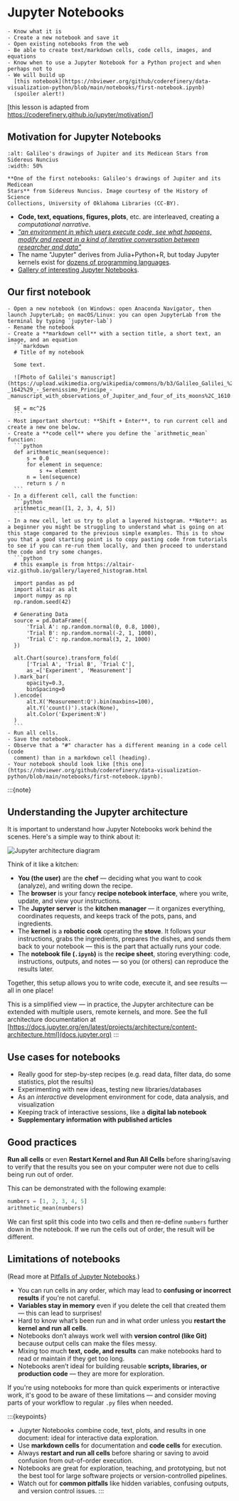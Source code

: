 # Jupyter Notebooks

```{objectives}
- Know what it is
- Create a new notebook and save it
- Open existing notebooks from the web
- Be able to create text/markdown cells, code cells, images, and equations
- Know when to use a Jupyter Notebook for a Python project and when perhaps not to
- We will build up
  [this notebook](https://nbviewer.org/github/coderefinery/data-visualization-python/blob/main/notebooks/first-notebook.ipynb)
  (spoiler alert!)
```

[this lesson is adapted from <https://coderefinery.github.io/jupyter/motivation/>]


## Motivation for Jupyter Notebooks

```{figure} img/jupyter/medicean-stars.png
:alt: Galileo's drawings of Jupiter and its Medicean Stars from Sidereus Nuncius
:width: 50%

**One of the first notebooks: Galileo's drawings of Jupiter and its Medicean
Stars** from Sidereus Nuncius. Image courtesy of the History of Science
Collections, University of Oklahoma Libraries (CC-BY).
```

- **Code, text, equations, figures, plots**, etc. are interleaved, creating a *computational narrative*.
- [*"an environment in which users execute code, see what happens, modify and
  repeat in a kind of iterative conversation between researcher and
  data"*](https://www.nature.com/articles/d41586-018-07196-1)
- The name "Jupyter" derives from Julia+Python+R, but today Jupyter kernels
  exist for [dozens of programming languages](https://github.com/jupyter/jupyter/wiki/Jupyter-kernels).
- [Gallery of interesting Jupyter Notebooks](https://github.com/jupyter/jupyter/wiki).


## Our first notebook

````{challenge} Exercise Jupyter-1: Create a notebook (15 min)
- Open a new notebook (on Windows: open Anaconda Navigator, then launch JupyterLab; on macOS/Linux: you can open JupyterLab from the terminal by typing `jupyter-lab`)
- Rename the notebook
- Create a **markdown cell** with a section title, a short text, an image, and an equation
  ```markdown
  # Title of my notebook

  Some text.

  ![Photo of Galilei's manuscript](https://upload.wikimedia.org/wikipedia/commons/b/b3/Galileo_Galilei_%281564_-_1642%29_-_Serenissimo_Principe_-_manuscript_with_observations_of_Jupiter_and_four_of_its_moons%2C_1610.png)

  $E = mc^2$
  ```
- Most important shortcut: **Shift + Enter**, to run current cell and create a new one below.
- Create a **code cell** where you define the `arithmetic_mean` function:
  ```python
  def arithmetic_mean(sequence):
      s = 0.0
      for element in sequence:
          s += element
      n = len(sequence)
      return s / n
  ```
- In a different cell, call the function:
  ```python
  arithmetic_mean([1, 2, 3, 4, 5])
  ```
- In a new cell, let us try to plot a layered histogram. **Note**: as a beginner you might be struggling to understand what is going on at this stage compared to the previous simple examples. This is to show you that a good starting point is to copy pasting code from tutorials to see if you can re-run them locally, and then proceed to understand the code and try some changes.
  ```python
  # this example is from https://altair-viz.github.io/gallery/layered_histogram.html

  import pandas as pd
  import altair as alt
  import numpy as np
  np.random.seed(42)

  # Generating Data
  source = pd.DataFrame({
      'Trial A': np.random.normal(0, 0.8, 1000),
      'Trial B': np.random.normal(-2, 1, 1000),
      'Trial C': np.random.normal(3, 2, 1000)
  })

  alt.Chart(source).transform_fold(
      ['Trial A', 'Trial B', 'Trial C'],
      as_=['Experiment', 'Measurement']
  ).mark_bar(
      opacity=0.3,
      binSpacing=0
  ).encode(
      alt.X('Measurement:Q').bin(maxbins=100),
      alt.Y('count()').stack(None),
      alt.Color('Experiment:N')
  )
  ```
- Run all cells.
- Save the notebook.
- Observe that a "#" character has a different meaning in a code cell (code
  comment) than in a markdown cell (heading).
- Your notebook should look like [this one](https://nbviewer.org/github/coderefinery/data-visualization-python/blob/main/notebooks/first-notebook.ipynb).
````

:::{note}
## Understanding the Jupyter architecture

It is important to understand how Jupyter Notebooks work behind the scenes. Here's a simple way to think about it:

![Jupyter architecture diagram](https://docs.jupyter.org/en/latest/_images/notebook_components.png)

Think of it like a kitchen:

- **You (the user)** are the **chef** — deciding what you want to cook (analyze), and writing down the recipe.
- The **browser** is your fancy **recipe notebook interface**, where you write, update, and view your instructions.
- The **Jupyter server** is the **kitchen manager** — it organizes everything, coordinates requests, and keeps track of the pots, pans, and ingredients.
- The **kernel** is a **robotic cook** operating the **stove**. It follows your instructions, grabs the ingredients, prepares the dishes, and sends them back to your notebook — this is the part that actually runs your code.
- The **notebook file (`.ipynb`)** is the **recipe sheet**, storing everything: code, instructions, outputs, and notes — so you (or others) can reproduce the results later.

Together, this setup allows you to write code, execute it, and see results — all in one place!

This is a simplified view — in practice, the Jupyter architecture can be extended with multiple users, remote kernels, and more. See the full architecture documentation at [https://docs.jupyter.org/en/latest/projects/architecture/content-architecture.html](docs.jupyter.org)
:::


## Use cases for notebooks

- Really good for step-by-step recipes (e.g. read data, filter data, do some statistics, plot the results)
- Experimenting with new ideas, testing new libraries/databases
- As an *interactive* development environment for code, data analysis, and visualization
- Keeping track of interactive sessions, like a **digital lab notebook**
- **Supplementary information with published articles**


## Good practices

**Run all cells** or even **Restart Kernel and Run All Cells**
before sharing/saving to verify that the results you see on your
computer were not due to cells being run out of order.

This can be demonstrated with the following example:
```python
numbers = [1, 2, 3, 4, 5]
arithmetic_mean(numbers)
```
We can first split this code into two cells and then re-define `numbers`
further down in the notebook. If we run the cells out of order, the result will
be different.

## Limitations of notebooks
(Read more at [Pitfalls of Jupyter Notebooks](https://scicomp.aalto.fi/scicomp/jupyter-pitfalls/).)

- You can run cells in any order, which may lead to **confusing or incorrect results** if you're not careful.
- **Variables stay in memory** even if you delete the cell that created them — this can lead to surprises!
- Hard to know what’s been run and in what order unless you **restart the kernel and run all cells**.
- Notebooks don’t always work well with **version control (like Git)** because output cells can make the files messy.
- Mixing too much **text, code, and results** can make notebooks hard to read or maintain if they get too long.
- Notebooks aren’t ideal for building reusable **scripts, libraries, or production code** — they are more for exploration.

If you're using notebooks for more than quick experiments or interactive work, it's good to be aware of these limitations — and consider moving parts of your workflow to regular `.py` files when needed.


:::{keypoints}
- Jupyter Notebooks combine code, text, plots, and results in one document: ideal for interactive data exploration.
- Use **markdown cells** for documentation and **code cells** for execution.
- Always **restart and run all cells** before sharing or saving to avoid confusion from out-of-order execution.
- Notebooks are great for exploration, teaching, and prototyping, but not the best tool for large software projects or version-controlled pipelines.
- Watch out for **common pitfalls** like hidden variables, confusing outputs, and version control issues.
:::